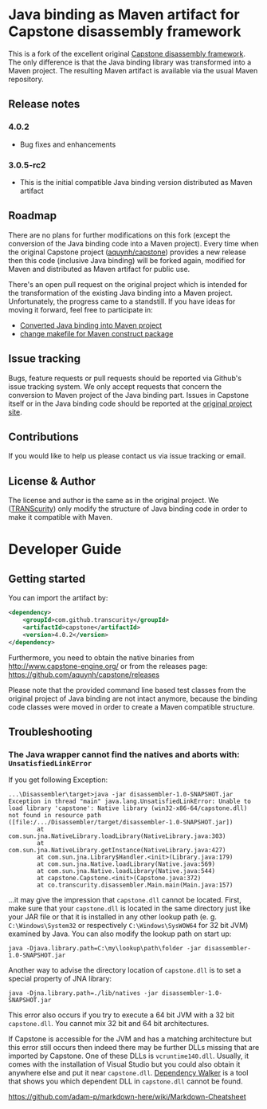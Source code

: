 # Java binding as Maven artifact for Capstone disassembly framework

This is a fork of the excellent original [Capstone disassembly framework](https://github.com/aquynh/capstone). The only difference is that the Java binding library was transformed into a Maven project. The resulting Maven artifact is available via the usual Maven repository.

## Release notes
### 4.0.2

* Bug fixes and enhancements

### 3.0.5-rc2

* This is the initial compatible Java binding version distributed as Maven artifact

## Roadmap

There are no plans for further modifications on this fork (except the conversion of the Java binding code into a Maven project). Every time when the original Capstone project ([aquynh/capstone](https://github.com/aquynh/capstone)) provides a new release then this code (inclusive Java binding) will be forked again, modified for Maven and distributed as Maven artifact for public use.

There's an open pull request on the original project which is intended for the transformation of the existing Java binding into a Maven project. Unfortunately, the progress came to a standstill. If you have ideas for moving it forward, feel free to participate in:

* [Converted Java binding into Maven project](https://github.com/aquynh/capstone/pull/609)
* [change makefile for Maven construct package](https://github.com/aquynh/capstone/pull/678)

## Issue tracking

Bugs, feature requests or pull requests should be reported via Github's issue tracking system. We only accept requests that concern the conversion to Maven project of the Java binding part. Issues in Capstone itself or in the Java binding code should be reported at the [original project site](https://github.com/aquynh/capstone/issues).

## Contributions

If you would like to help us please contact us via issue tracking or email.

## License & Author

The license and author is the same as in the original project. We ([TRANScurity](http://transcurity.co/)) only modify the structure of Java binding code in order to make it compatible with Maven.

# Developer Guide
## Getting started

You can import the artifact by:

```xml
<dependency>
    <groupId>com.github.transcurity</groupId>
    <artifactId>capstone</artifactId>
    <version>4.0.2</version>
</dependency>
```

Furthermore, you need to obtain the native binaries from <http://www.capstone-engine.org/> or from the releases page: <https://github.com/aquynh/capstone/releases>

Please note that the provided command line based test classes from the original project of Java binding are not intact anymore, because the binding code classes were moved in order to create a Maven compatible structure.

## Troubleshooting
### The Java wrapper cannot find the natives and aborts with: ``UnsatisfiedLinkError``

If you get following Exception:

```
...\Disassembler\target>java -jar disassembler-1.0-SNAPSHOT.jar
Exception in thread "main" java.lang.UnsatisfiedLinkError: Unable to load library 'capstone': Native library (win32-x86-64/capstone.dll) not found in resource path ([file:/.../Disassembler/target/disassembler-1.0-SNAPSHOT.jar])
        at com.sun.jna.NativeLibrary.loadLibrary(NativeLibrary.java:303)
        at com.sun.jna.NativeLibrary.getInstance(NativeLibrary.java:427)
        at com.sun.jna.Library$Handler.<init>(Library.java:179)
        at com.sun.jna.Native.loadLibrary(Native.java:569)
        at com.sun.jna.Native.loadLibrary(Native.java:544)
        at capstone.Capstone.<init>(Capstone.java:372)
        at co.transcurity.disassembler.Main.main(Main.java:157)
```

...it may give the impression that ``capstone.dll`` cannot be located. First, make sure that your ``capstone.dll`` is located in the same directory just like your JAR file or that it is installed in any other lookup path (e. g. ``C:\Windows\System32`` or respectively ``C:\Windows\SysWOW64`` for 32 bit JVM) examined by Java. You can also modify the lookup path on start up:

```
java -Djava.library.path=C:\my\lookup\path\folder -jar disassembler-1.0-SNAPSHOT.jar
```

Another way to advise the directory location of ``capstone.dll`` is to set a special property of JNA library:

```
java -Djna.library.path=./lib/natives -jar disassembler-1.0-SNAPSHOT.jar
```

This error also occurs if you try to execute a 64 bit JVM with a 32 bit ``capstone.dll``. You cannot mix 32 bit and 64 bit architectures.

If Capstone is accessible for the JVM and has a matching architecture but this error still occurs then indeed there may be further DLLs missing that are imported by Capstone. One of these DLLs is ``vcruntime140.dll``. Usually, it comes with the installation of Visual Studio but you could also obtain it anywhere else and put it near ``capstone.dll``. [Dependency Walker](http://www.dependencywalker.com/) is a tool that shows you which dependent DLL in ``capstone.dll`` cannot be found.

https://github.com/adam-p/markdown-here/wiki/Markdown-Cheatsheet
